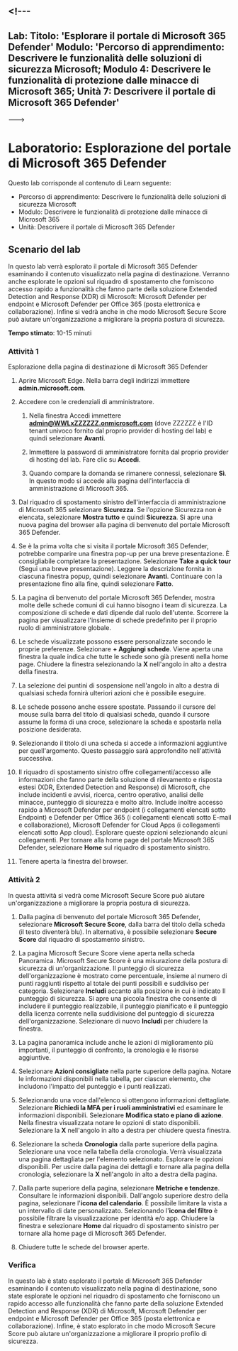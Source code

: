 <a name="---"></a><!---
---
Lab: Titolo: 'Esplorare il portale di Microsoft 365 Defender' Modulo: 'Percorso di apprendimento: Descrivere le funzionalità delle soluzioni di sicurezza Microsoft; Modulo 4: Descrivere le funzionalità di protezione dalle minacce di Microsoft 365; Unità 7: Descrivere il portale di Microsoft 365 Defender'
---
--->

# <a name="lab-explore-the-microsoft-365-defender-portal"></a>Laboratorio: Esplorazione del portale di Microsoft 365 Defender

Questo lab corrisponde al contenuto di Learn seguente:

- Percorso di apprendimento: Descrivere le funzionalità delle soluzioni di sicurezza Microsoft
- Modulo: Descrivere le funzionalità di protezione dalle minacce di Microsoft 365
- Unità: Descrivere il portale di Microsoft 365 Defender

## <a name="lab-scenario"></a>Scenario del lab

In questo lab verrà esplorato il portale di Microsoft 365 Defender esaminando il contenuto visualizzato nella pagina di destinazione. Verranno anche esplorate le opzioni sul riquadro di spostamento che forniscono accesso rapido a funzionalità che fanno parte della soluzione Extended Detection and Response (XDR) di Microsoft: Microsoft Defender per endpoint e Microsoft Defender per Office 365 (posta elettronica e collaborazione).  Infine si vedrà anche in che modo Microsoft Secure Score può aiutare un'organizzazione a migliorare la propria postura di sicurezza.

**Tempo stimato**: 10-15 minuti

### <a name="task-1"></a>Attività 1

Esplorazione della pagina di destinazione di Microsoft 365 Defender

1. Aprire Microsoft Edge. Nella barra degli indirizzi immettere **admin.microsoft.com**.

1. Accedere con le credenziali di amministratore.
    1. Nella finestra Accedi immettere **admin@WWLxZZZZZZ.onmicrosoft.com** (dove ZZZZZZ è l'ID tenant univoco fornito dal proprio provider di hosting del lab) e quindi selezionare **Avanti**.

    1. Immettere la password di amministratore fornita dal proprio provider di hosting del lab. Fare clic su **Accedi**.
    1. Quando compare la domanda se rimanere connessi, selezionare **Sì**. In questo modo si accede alla pagina dell'interfaccia di amministrazione di Microsoft 365.

1. Dal riquadro di spostamento sinistro dell'interfaccia di amministrazione di Microsoft 365 selezionare **Sicurezza**.  Se l'opzione Sicurezza non è elencata, selezionare **Mostra tutto** e quindi **Sicurezza**.  Si apre una nuova pagina del browser alla pagina di benvenuto del portale Microsoft 365 Defender.  

1. Se è la prima volta che si visita il portale Microsoft 365 Defender, potrebbe comparire una finestra pop-up per una breve presentazione.  È consigliabile completare la presentazione.  Selezionare **Take a quick tour** (Segui una breve presentazione).  Leggere la descrizione fornita in ciascuna finestra popup, quindi selezionare **Avanti**. Continuare con la presentazione fino alla fine, quindi selezionare **Fatto**.

1. La pagina di benvenuto del portale Microsoft 365 Defender, mostra molte delle schede comuni di cui hanno bisogno i team di sicurezza. La composizione di schede e dati dipende dal ruolo dell'utente. Scorrere la pagina per visualizzare l'insieme di schede predefinito per il proprio ruolo di amministratore globale.

1. Le schede visualizzate possono essere personalizzate secondo le proprie preferenze.  Selezionare **+ Aggiungi schede**. Viene aperta una finestra la quale indica che tutte le schede sono già presenti nella home page.  Chiudere la finestra selezionando la **X** nell'angolo in alto a destra della finestra.

1. La selezione dei puntini di sospensione nell'angolo in alto a destra di qualsiasi scheda fornirà ulteriori azioni che è possibile eseguire.  

1. Le schede possono anche essere spostate. Passando il cursore del mouse sulla barra del titolo di qualsiasi scheda, quando il cursore assume la forma di una croce, selezionare la scheda e spostarla nella posizione desiderata.

1. Selezionando il titolo di una scheda si accede a informazioni aggiuntive per quell'argomento. Questo passaggio sarà approfondito nell'attività successiva.

1. Il riquadro di spostamento sinistro offre collegamenti/accesso alle informazioni che fanno parte della soluzione di rilevamento e risposta estesi (XDR, Extended Detection and Response) di Microsoft, che include incidenti e avvisi, ricerca, centro operativo, analisi delle minacce, punteggio di sicurezza e molto altro.  Include inoltre accesso rapido a Microsoft Defender per endpoint (i collegamenti elencati sotto Endpoint) e Defender per Office 365 (i collegamenti elencati sotto E-mail e collaborazione), Microsoft Defender for Cloud Apps (i collegamenti elencati sotto App cloud).  Esplorare queste opzioni selezionando alcuni collegamenti.   Per tornare alla home page del portale Microsoft 365 Defender, selezionare **Home** sul riquadro di spostamento sinistro.

1. Tenere aperta la finestra del browser.

### <a name="task-2"></a>Attività 2

In questa attività si vedrà come Microsoft Secure Score può aiutare un'organizzazione a migliorare la propria postura di sicurezza.

1. Dalla pagina di benvenuto del portale Microsoft 365 Defender, selezionare **Microsoft Secure Score**, dalla barra del titolo della scheda (il testo diventerà blu).  In alternativa, è possibile selezionare **Secure Score** dal riquadro di spostamento sinistro.

1. La pagina Microsoft Secure Score viene aperta nella scheda Panoramica. Microsoft Secure Score è una misurazione della postura di sicurezza di un'organizzazione. Il punteggio di sicurezza dell'organizzazione è mostrato come percentuale, insieme al numero di punti raggiunti rispetto al totale dei punti possibili e suddiviso per categoria. Selezionare **Includi** accanto alla posizione in cui è indicato Il punteggio di sicurezza.  Si apre una piccola finestra che consente di includere il punteggio realizzabile, il punteggio pianificato e il punteggio della licenza corrente nella suddivisione del punteggio di sicurezza dell'organizzazione.  Selezionare di nuovo **Includi** per chiudere la finestra.

1. La pagina panoramica include anche le azioni di miglioramento più importanti, il punteggio di confronto, la cronologia e le risorse aggiuntive.

1. Selezionare **Azioni consigliate** nella parte superiore della pagina.  Notare le informazioni disponibili nella tabella, per ciascun elemento, che includono l'impatto del punteggio e i punti realizzati.  

1. Selezionando una voce dall'elenco si ottengono informazioni dettagliate.  Selezionare **Richiedi la MFA per i ruoli amministrativi** ed esaminare le informazioni disponibili.  Selezionare **Modifica stato e piano di azione**.  Nella finestra visualizzata notare le opzioni di stato disponibili. Selezionare la **X** nell'angolo in alto a destra per chiudere questa finestra.

1. Selezionare la scheda **Cronologia** dalla parte superiore della pagina. Selezionare una voce nella tabella della cronologia.  Verrà visualizzata una pagina dettagliata per l'elemento selezionato.  Esplorare le opzioni disponibili.  Per uscire dalla pagina dei dettagli e tornare alla pagina della cronologia, selezionare la **X** nell'angolo in alto a destra della pagina.

1. Dalla parte superiore della pagina, selezionare **Metriche e tendenze**.  Consultare le informazioni disponibili.  Dall'angolo superiore destro della pagina, selezionare l'**icona del calendario**.  È possibile limitare la vista a un intervallo di date personalizzato.  Selezionando l'**icona del filtro** è possibile filtrare la visualizzazione per identità e/o app.  Chiudere la finestra e selezionare **Home** dal riquadro di spostamento sinistro per tornare alla home page di Microsoft 365 Defender.

1. Chiudere tutte le schede del browser aperte.

### <a name="review"></a>Verifica

In questo lab è stato esplorato il portale di Microsoft 365 Defender esaminando il contenuto visualizzato nella pagina di destinazione, sono state esplorate le opzioni nel riquadro di spostamento che forniscono un rapido accesso alle funzionalità che fanno parte della soluzione Extended Detection and Response (XDR) di Microsoft, Microsoft Defender per endpoint e Microsoft Defender per Office 365 (posta elettronica e collaborazione).  Infine, è stato esplorato in che modo Microsoft Secure Score può aiutare un'organizzazione a migliorare il proprio profilo di sicurezza.
